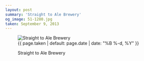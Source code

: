 ```yaml
---
layout: post
summary: 'Straight to Ale Brewery'
og_image: 51-1280.jpg
taken: September 9, 2013
---
```


<figure class="post">
 <img alt="Straight to Ale Brewery" sizes="(min-width: 700px) 50vw, calc(100vw - 2rem)" src="{{ site.assets_url }}/51-640.jpg" srcset="{{ site.assets_url }}/51-1280.jpg 1280w, {{ site.assets_url }}/51-960.jpg 960w, {{ site.assets_url }}/51-640.jpg 640w, {{ site.assets_url }}/51-320.jpg 320w"/>
 <figcaption>
  <time>
   {{ page.taken | default: page.date | date: "%B %-d, %Y" }}
  </time>
  <p>
   Straight to Ale Brewery
  </p>
 </figcaption>
</figure>
